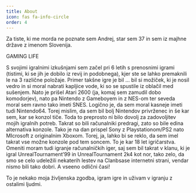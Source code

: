 ```yaml
---
title: About
icon: fas fa-info-circle
order: 4
---
```


Za tiste, ki me morda ne poznate sem Andrej, star sem 37 in sem iz majhne države z imenom Slovenija.

GAMING LIFE

S svojimi igralnimi izkušnjami sem začel pri 6 letih s prenosnimi igrami (tistimi, ki se jih je dobilo iz revij in podobnega), kjer ste se lahko premaknili le na 3 različne položaje. Primer takšne igre je bil … bil si možiček, ki je nosil vedro in si moral nabrati kapljice vode, ki so se spustile iz oblačil med sušenjem. Nato je prišel Atari 2600 (ja, komaj sem zamudil dobo komodorjev), nato pa Nintendo z Gameboyem in z NES-om ter seveda moral sem ravno tako imeti SNES. Logično je, da sem moral kasneje imeti tudi Nintendo64. Torej mislim, da sem bil bolj Nintendov privrženec in še kar sem, kar se konzol tiče. Toda to preprosto ni bilo dovolj za zadovoljitev mojih igralnih potreb. Takrat so bili računalniki predragi, zato so bile edina alternativa konzole. Tako je na dan prispel Sony z Playstationom/PS2 nato MIcrosoft z originalnim Xboxom. Torej, ja, lahko bi se reklo, da sem imel takrat vse možne konzole pod tem soncem. To je kar 18 let igričarstva. Omeniti moram tudi igranje računalničkih iger, saj sem bil takrat v klanu, ki je igral UnrealTournament’99 in UnrealTournament 2k4 kot nor, tako zelo, da smo se celo udeležili nekaterih lestev na Clanbsase internetni strani, vendar nismo bili tako dobri. A vseeno odlični časi!

To je nekako moja življenska zgodba, igram igre in uživam v igranju z ostalimi ljudmi.